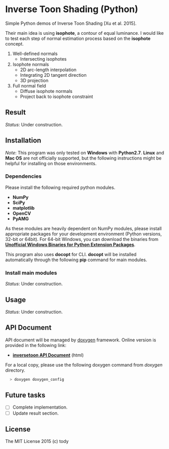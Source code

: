 
Inverse Toon Shading (Python)
====

Simple Python demos of Inverse Toon Shading [Xu et al. 2015].

Their main idea is using **isophote**, a contour of equal luminance.
I would like to test each step of normal estimation process based on the **isophote** concept.

1. Well-defined normals
    - Intersecting isophotes
2. Isophote normals
    - 2D arc-length interpolation
    - Integrating 2D tangent direction
    - 3D projection
3. Full normal field
    - Diffuse isophote normals
    - Project back to isophote constraint

## Result
*Status*: Under construction.

## Installation

*Note*: This program was only tested on **Windows** with **Python2.7**.
**Linux** and **Mac OS** are not officially supported,
but the following instructions might be helpful for installing on those environments.

### Dependencies
Please install the following required python modules.

* **NumPy**
* **SciPy**
* **matplotlib**
* **OpenCV**
* **PyAMG**

As these modules are heavily dependent on NumPy modules, please install appropriate packages for your development environment (Python versions, 32-bit or 64bit).
For 64-bit Windows, you can download the binaries from [**Unofficial Windows Binaries for Python Extension Packages**](http://www.lfd.uci.edu/~gohlke/pythonlibs/).

This program also uses **docopt** for CLI.
**docopt** will be installed automatically through the following **pip** command for main modules.

### Install main modules
*Status*: Under construction.

<!-- You can use **pip** command for installing main modules.
Please run the following command from the shell.

``` bash
  > pip install git+https://github.com/tody411/InverseToon.git
``` -->

## Usage
*Status*: Under construction.

## API Document

API document will be managed by [doxygen](http://www.stack.nl/~dimitri/doxygen/) framework.
Online version is provided in the following link:
* [**inversetoon API Document**](http://tody411.github.io/InverseToon/index.html) (html)

For a local copy, please use the following doxygen command from *doxygen* directory.
``` bash
  > doxygen doxygen_config
```

## Future tasks

* [ ] Complete implementation.
* [ ] Update result section.

## License

The MIT License 2015 (c) tody
